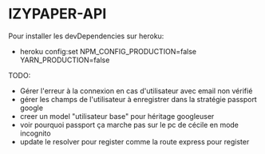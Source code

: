 # IZYPAPER-API

Pour installer les devDependencies sur heroku:
- heroku config:set NPM_CONFIG_PRODUCTION=false YARN_PRODUCTION=false

TODO: 
- Gérer l'erreur à la connexion en cas d'utilisateur avec email non vérifié
- gérer les champs de l'utilisateur à enregistrer dans la stratégie passport google
- creer un model "utilisateur base" pour héritage googleuser
- voir pourquoi passport ça marche pas sur le pc de cécile en mode incognito
- update le resolver pour register comme la route express pour register